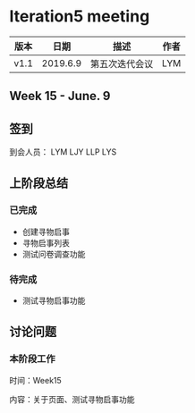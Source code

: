 # Iteration5 meeting 
| 版本 | 日期 | 描述 | 作者 |
| - | - | - | - |
| v1.1 | 2019.6.9 | 第五次迭代会议 | LYM |
## Week 15 - June. 9
## 签到
到会人员： LYM LJY LLP LYS
## 上阶段总结
### 已完成
* 创建寻物启事 
* 寻物启事列表 
* 测试问卷调查功能
### 待完成
* 测试寻物启事功能
## 讨论问题
### 本阶段工作
时间：Week15

内容：关于页面、测试寻物启事功能
